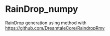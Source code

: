 # RainDrop_numpy
RainDrop generation using method with https://github.com/DreamtaleCore/RaindropRmv
